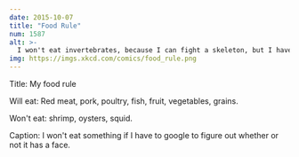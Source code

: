```yaml
---
date: 2015-10-07
title: "Food Rule"
num: 1587
alt: >-
  I won't eat invertebrates, because I can fight a skeleton, but I have no idea what kind of spooky warrior a squid leaves behind.
img: https://imgs.xkcd.com/comics/food_rule.png
---
```

Title: My food rule

Will eat: Red meat, pork, poultry, fish, fruit, vegetables, grains.

Won't eat: shrimp, oysters, squid.

Caption: I won't eat something if I have to google to figure out whether or not it has a face.

